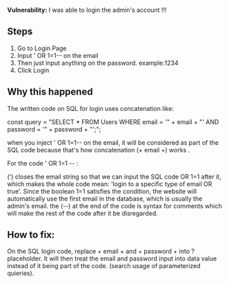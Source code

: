 **Vulnerability:** I was able to login the admin's account !!!

## Steps
1. Go to Login Page
2. Input ' OR 1=1-- on the email
3. Then just input anything on the password. example:1234
4. Click Login

## Why this happened
The written code on SQL for login uses concatenation like:

const query = "SELECT * FROM Users WHERE email = '" + email + "' AND password = '" + password + "';"; 

when you inject ' OR 1=1--  on the email, it will be considered as part of the SQL code because that's how concatenation (+ email +) works . 

For the code ' OR 1=1 -- :

(') closes the email string so that we can input the SQL code OR 1=1 after it, which makes the whole code mean: 'login to a specific type of email OR true'. Since the boolean 1=1 satisfies the condition, the website will automatically use the first email in the database, which is usually the admin's email. the (--) at the end of the code is syntax for comments which will make the rest of the code after it be disregarded.

## How to fix:
On the SQL login code, replace + email + and + password + into ? placeholder. It will then treat the email and password input into data value instead of it being part of the code. (search usage of parameterized quieries).
